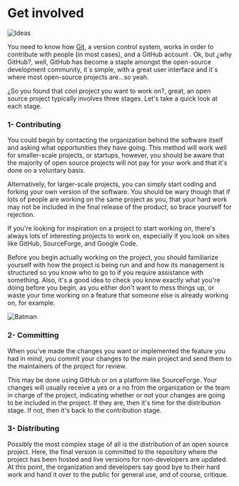 # Get involved

![Ideas](http://i.imgur.com/KLnANGW.jpg "Ideas matter")

You need to know how [Git](http://git-scm.com/), a version control system, works in order to contribute with people (in most cases), and a GitHub account . Ok, but ¿why GitHub?, well, GitHub has become a staple amongst the open-source development community, it´s simple, with a great user interface and it´s where most open-source projects are...so yeah.

¿So you found that cool project you want to work on?, great, an open source project typically involves three stages. Let's take a quick look at each stage.

### **1- Contributing**

You could begin by contacting the organization behind the software itself and asking what opportunities they have going. This method will work well for smaller-scale projects, or startups, however, you should be aware that the majority of open source projects will not pay for your work and that it's done on a voluntary basis.

Alternatively, for larger-scale projects, you can simply start coding and forking your own version of the software. You should be wary though that if lots of people are working on the same project as you, that your hard work may not be included in the final release of the product, so brace yourself for rejection.

If you're looking for inspiration on a project to start working on, there's always lots of interesting projects to work on, especially if you look on sites like GitHub, SourceForge, and Google Code.

Before you begin actually working on the project, you should familiarize yourself with how the project is being run and and how its management is structured so you know who to go to if you require assistance with something. Also, it's a good idea to check you know exactly what you're doing before you begin, as you either don't want to mess things up, or waste your time working on a feature that someone else is already working on, for example.

![Batman](http://i.imgur.com/55qobWz.jpg "Batman knows best")

### **2- Committing**

When you've made the changes you want or implemented the feature you had in mind, you commit your changes to the main project and send them to the maintainers of the project for review.

This may be done using GitHub or on a platform like SourceForge. Your changes will usually receive a yes or a no from the organization or the team in charge of the project, indicating whether or not your changes are going to be included in the project. If they are, then it's time for the distribution stage. If not, then it's back to the contribution stage.

### **3- Distributing**

Possibly the most complex stage of all is the distribution of an open source project. Here, the final version is committed to the repository where the project has been hosted and live versions for non-developers are updated. At this point, the organization and developers say good bye to their hard work and hand it over to the public for general use, and of course, critique.

